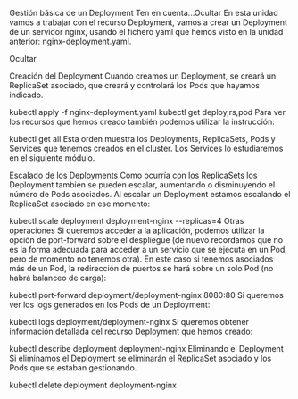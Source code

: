 Gestión básica de un Deployment
Ten en cuenta...Ocultar
En esta unidad vamos a trabajar con el recurso Deployment, vamos a crear un Deployment de un servidor nginx, usando el fichero yaml que hemos visto en la unidad anterior: nginx-deployment.yaml.

Ocultar

Creación del Deployment
Cuando creamos un Deployment, se creará un ReplicaSet asociado, que creará y controlará los Pods que hayamos indicado.

kubectl apply -f nginx-deployment.yaml
kubectl get deploy,rs,pod
Para ver los recursos que hemos creado también podemos utilizar la instrucción:

kubectl get all
Esta orden muestra los Deployments, ReplicaSets, Pods y Services que tenemos creados en el cluster. Los Services lo estudiaremos en el siguiente módulo.

Escalado de los Deployments
Como ocurría con los ReplicaSets los Deployment también se pueden escalar, aumentando o disminuyendo el número de Pods asociados. Al escalar un Deployment estamos escalando el ReplicaSet asociado en ese momento:

kubectl scale deployment deployment-nginx --replicas=4
Otras operaciones
Si queremos acceder a la aplicación, podemos utilizar la opción de port-forward sobre el despliegue (de nuevo recordamos que no es la forma adecuada para acceder a un servicio que se ejecuta en un Pod, pero de momento no tenemos otra). En este caso si tenemos asociados más de un Pod, la redirección de puertos se hará sobre un solo Pod (no habrá balanceo de carga):

kubectl port-forward deployment/deployment-nginx 8080:80
Si queremos ver los logs generados en los Pods de un Deployment:

kubectl logs deployment/deployment-nginx
Si queremos obtener información detallada del recurso Deployment que hemos creado:

kubectl describe deployment deployment-nginx
Eliminando el Deployment
Si eliminamos el Deployment se eliminarán el ReplicaSet asociado y los Pods que se estaban gestionando.

kubectl delete deployment deployment-nginx
